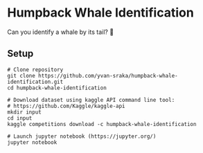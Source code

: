 # Humpback Whale Identification
Can you identify a whale by its tail? :whale:

## Setup

```shell
# Clone repository
git clone https://github.com/yvan-sraka/humpback-whale-identification.git
cd humpback-whale-identification

# Download dataset using kaggle API command line tool:
# https://github.com/Kaggle/kaggle-api
mkdir input
cd input
kaggle competitions download -c humpback-whale-identification

# Launch jupyter notebook (https://jupyter.org/)
jupyter notebook
```
